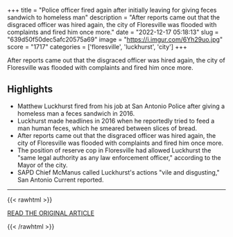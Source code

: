 +++
title = "Police officer fired again after initially leaving for giving feces sandwich to homeless man"
description = "After reports came out that the disgraced officer was hired again, the city of Floresville was flooded with complaints and fired him once more."
date = "2022-12-17 05:18:13"
slug = "639d50f50dec5afc20575a69"
image = "https://i.imgur.com/6Yh29uo.jpg"
score = "1717"
categories = ['floresville', 'luckhurst', 'city']
+++

After reports came out that the disgraced officer was hired again, the city of Floresville was flooded with complaints and fired him once more.

## Highlights

- Matthew Luckhurst fired from his job at San Antonio Police after giving a homeless man a feces sandwich in 2016.
- Luckhurst made headlines in 2016 when he reportedly tried to feed a man human feces, which he smeared between slices of bread.
- After reports came out that the disgraced officer was hired again, the city of Floresville was flooded with complaints and fired him once more.
- The position of reserve cop in Floresville had allowed Luckhurst the "same legal authority as any law enforcement officer," according to the Mayor of the city.
- SAPD Chief McManus called Luckhurst's actions "vile and disgusting," San Antonio Current reported.

---

{{< rawhtml >}}
  <p class="article-category">
    <a target="_blank" href="https://www.jpost.com/international/article-725101">READ THE ORIGINAL ARTICLE</a>
  </p>
{{< /rawhtml >}}
